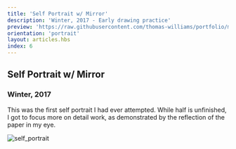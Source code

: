 ```yaml
---
title: 'Self Portrait w/ Mirror'
description: 'Winter, 2017 - Early drawing practice'
preview: 'https://raw.githubusercontent.com/thomas-williams/portfolio/master/pictures/drawing_1/self_portrait.jpg'
orientation: 'portrait'
layout: articles.hbs
index: 6
---
```

## Self Portrait w/ Mirror
### Winter, 2017

This was the first self portrait I had ever attempted. While half is unfinished, I got to focus more on detail work, as demonstrated by the reflection of the paper in my eye.

![self_portrait](https://raw.githubusercontent.com/thomas-williams/portfolio/master/pictures/drawing_1/self_portrait.jpg)